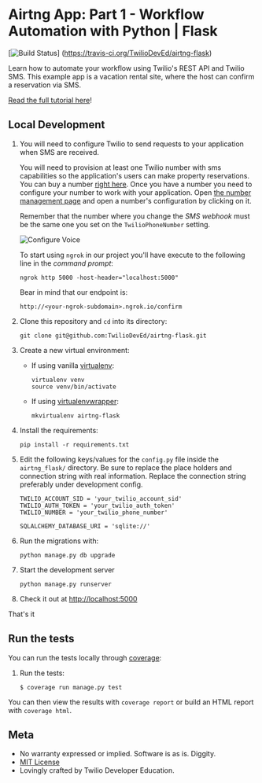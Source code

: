 # Airtng App: Part 1 - Workflow Automation with Python | Flask

[![Build Status](https://travis-ci.org/TwilioDevEd/airtng-flask.svg?branch=master)]
(https://travis-ci.org/TwilioDevEd/airtng-flask)

Learn how to automate your workflow using Twilio's REST API and Twilio SMS. This example app is a vacation rental site, where the host can confirm a reservation via SMS.

[Read the full tutorial here](https://www.twilio.com/docs/tutorials/walkthrough/masked-numbers/python/flask)!

## Local Development


1. You will need to configure Twilio to send requests to your application when SMS are received.

   You will need to provision at least one Twilio number with sms capabilities so the application's users can make property reservations. You can buy a number [right here](https://www.twilio.com/user/account/phone-numbers/search). Once you have a number you need to configure your number to work with your application. Open [the number management page](https://www.twilio.com/user/account/phone-numbers/incoming) and open a number's configuration by clicking on it.

   Remember that the number where you change the _SMS webhook_ must be the same one you set on the `TwilioPhoneNumber` setting.

   ![Configure Voice](http://howtodocs.s3.amazonaws.com/twilio-number-config-all-med.gif)

   To start using `ngrok` in our project you'll have execute to the following line in the _command prompt_:

   ```
   ngrok http 5000 -host-header="localhost:5000"
   ```

   Bear in mind that our endpoint is:
   ```
   http://<your-ngrok-subdomain>.ngrok.io/confirm
   ```

1. Clone this repository and `cd` into its directory:
   ```
   git clone git@github.com:TwilioDevEd/airtng-flask.git
   ```

1. Create a new virtual environment:
   - If using vanilla [virtualenv](https://virtualenv.pypa.io/en/latest/):

       ```
       virtualenv venv
       source venv/bin/activate
       ```

   - If using [virtualenvwrapper](https://virtualenvwrapper.readthedocs.org/en/latest/):

       ```
       mkvirtualenv airtng-flask
       ```
1. Install the requirements:

   ```
   pip install -r requirements.txt
   ```

1. Edit the following keys/values for the `config.py` file inside the  `airtng_flask/` directory. Be sure to replace the place holders and connection string with real information. Replace the connection string preferably under development config.

   ```
   TWILIO_ACCOUNT_SID = 'your_twilio_account_sid'
   TWILIO_AUTH_TOKEN = 'your_twilio_auth_token'
   TWILIO_NUMBER = 'your_twilio_phone_number'

   SQLALCHEMY_DATABASE_URI = 'sqlite://'
   ```

1. Run the migrations with:

   ```
   python manage.py db upgrade
   ```

1. Start the development server

   ```
   python manage.py runserver
   ```

1. Check it out at [http://localhost:5000](http://localhost:5000)


That's it

## Run the tests

You can run the tests locally through [coverage](http://coverage.readthedocs.org/):

1. Run the tests:

    ```
    $ coverage run manage.py test
    ```

You can then view the results with `coverage report` or build an HTML report with `coverage html`.

## Meta

* No warranty expressed or implied. Software is as is. Diggity.
* [MIT License](http://www.opensource.org/licenses/mit-license.html)
* Lovingly crafted by Twilio Developer Education.
